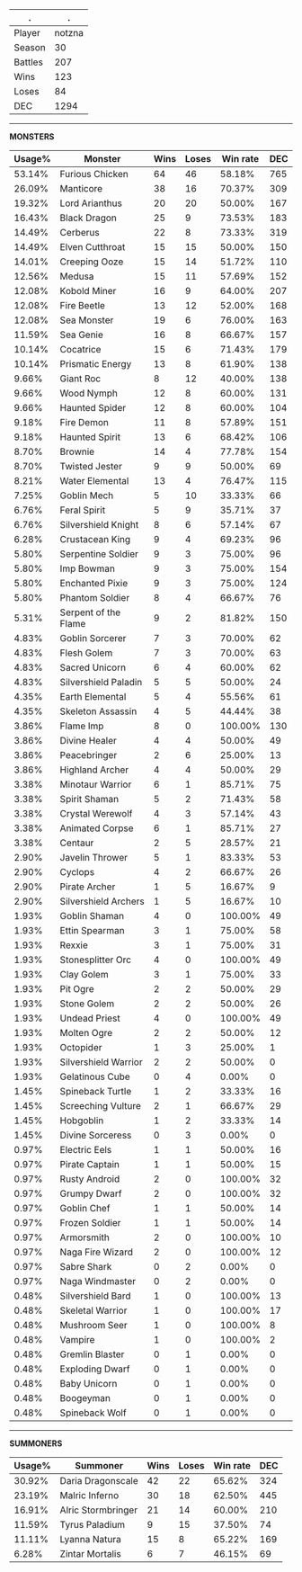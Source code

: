 .|.
|-|-
Player|notzna
Season|30
Battles|207
Wins|123
Loses|84
DEC|1294

---
**MONSTERS**

Usage%|Monster|Wins|Loses|Win rate|DEC|
-|-|-|-|-|-|
53.14%|Furious Chicken|64|46|58.18%|765|
26.09%|Manticore|38|16|70.37%|309|
19.32%|Lord Arianthus|20|20|50.00%|167|
16.43%|Black Dragon|25|9|73.53%|183|
14.49%|Cerberus|22|8|73.33%|319|
14.49%|Elven Cutthroat|15|15|50.00%|150|
14.01%|Creeping Ooze|15|14|51.72%|110|
12.56%|Medusa|15|11|57.69%|152|
12.08%|Kobold Miner|16|9|64.00%|207|
12.08%|Fire Beetle|13|12|52.00%|168|
12.08%|Sea Monster|19|6|76.00%|163|
11.59%|Sea Genie|16|8|66.67%|157|
10.14%|Cocatrice|15|6|71.43%|179|
10.14%|Prismatic Energy|13|8|61.90%|138|
9.66%|Giant Roc|8|12|40.00%|138|
9.66%|Wood Nymph|12|8|60.00%|131|
9.66%|Haunted Spider|12|8|60.00%|104|
9.18%|Fire Demon|11|8|57.89%|151|
9.18%|Haunted Spirit|13|6|68.42%|106|
8.70%|Brownie|14|4|77.78%|154|
8.70%|Twisted Jester|9|9|50.00%|69|
8.21%|Water Elemental|13|4|76.47%|115|
7.25%|Goblin Mech|5|10|33.33%|66|
6.76%|Feral Spirit|5|9|35.71%|37|
6.76%|Silvershield Knight|8|6|57.14%|67|
6.28%|Crustacean King|9|4|69.23%|96|
5.80%|Serpentine Soldier|9|3|75.00%|96|
5.80%|Imp Bowman|9|3|75.00%|154|
5.80%|Enchanted Pixie|9|3|75.00%|124|
5.80%|Phantom Soldier|8|4|66.67%|76|
5.31%|Serpent of the Flame|9|2|81.82%|150|
4.83%|Goblin Sorcerer|7|3|70.00%|62|
4.83%|Flesh Golem|7|3|70.00%|63|
4.83%|Sacred Unicorn|6|4|60.00%|62|
4.83%|Silvershield Paladin|5|5|50.00%|24|
4.35%|Earth Elemental|5|4|55.56%|61|
4.35%|Skeleton Assassin|4|5|44.44%|38|
3.86%|Flame Imp|8|0|100.00%|130|
3.86%|Divine Healer|4|4|50.00%|49|
3.86%|Peacebringer|2|6|25.00%|13|
3.86%|Highland Archer|4|4|50.00%|29|
3.38%|Minotaur Warrior|6|1|85.71%|75|
3.38%|Spirit Shaman|5|2|71.43%|58|
3.38%|Crystal Werewolf|4|3|57.14%|43|
3.38%|Animated Corpse|6|1|85.71%|27|
3.38%|Centaur|2|5|28.57%|21|
2.90%|Javelin Thrower|5|1|83.33%|53|
2.90%|Cyclops|4|2|66.67%|26|
2.90%|Pirate Archer|1|5|16.67%|9|
2.90%|Silvershield Archers|1|5|16.67%|10|
1.93%|Goblin Shaman|4|0|100.00%|49|
1.93%|Ettin Spearman|3|1|75.00%|58|
1.93%|Rexxie|3|1|75.00%|31|
1.93%|Stonesplitter Orc|4|0|100.00%|49|
1.93%|Clay Golem|3|1|75.00%|33|
1.93%|Pit Ogre|2|2|50.00%|29|
1.93%|Stone Golem|2|2|50.00%|26|
1.93%|Undead Priest|4|0|100.00%|49|
1.93%|Molten Ogre|2|2|50.00%|12|
1.93%|Octopider|1|3|25.00%|1|
1.93%|Silvershield Warrior|2|2|50.00%|0|
1.93%|Gelatinous Cube|0|4|0.00%|0|
1.45%|Spineback Turtle|1|2|33.33%|16|
1.45%|Screeching Vulture|2|1|66.67%|29|
1.45%|Hobgoblin|1|2|33.33%|14|
1.45%|Divine Sorceress|0|3|0.00%|0|
0.97%|Electric Eels|1|1|50.00%|16|
0.97%|Pirate Captain|1|1|50.00%|15|
0.97%|Rusty Android|2|0|100.00%|32|
0.97%|Grumpy Dwarf|2|0|100.00%|32|
0.97%|Goblin Chef|1|1|50.00%|14|
0.97%|Frozen Soldier|1|1|50.00%|14|
0.97%|Armorsmith|2|0|100.00%|10|
0.97%|Naga Fire Wizard|2|0|100.00%|12|
0.97%|Sabre Shark|0|2|0.00%|0|
0.97%|Naga Windmaster|0|2|0.00%|0|
0.48%|Silvershield Bard|1|0|100.00%|13|
0.48%|Skeletal Warrior|1|0|100.00%|17|
0.48%|Mushroom Seer|1|0|100.00%|8|
0.48%|Vampire|1|0|100.00%|2|
0.48%|Gremlin Blaster|0|1|0.00%|0|
0.48%|Exploding Dwarf|0|1|0.00%|0|
0.48%|Baby Unicorn|0|1|0.00%|0|
0.48%|Boogeyman|0|1|0.00%|0|
0.48%|Spineback Wolf|0|1|0.00%|0|

---
**SUMMONERS**

Usage%|Summoner|Wins|Loses|Win rate|DEC|
-|-|-|-|-|-|
30.92%|Daria Dragonscale|42|22|65.62%|324|
23.19%|Malric Inferno|30|18|62.50%|445|
16.91%|Alric Stormbringer|21|14|60.00%|210|
11.59%|Tyrus Paladium|9|15|37.50%|74|
11.11%|Lyanna Natura|15|8|65.22%|169|
6.28%|Zintar Mortalis|6|7|46.15%|69|

